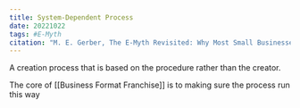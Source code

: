 ```yaml
---
title: System-Dependent Process
date: 20221022
tags: #E-Myth
citation: "M. E. Gerber, The E-Myth Revisited: Why Most Small Businesses Don’t Work and What to Do About It. Harper Collins, 2009."
---
```

A creation process that is based on the procedure rather than the creator. 

The core of [[Business Format Franchise]] is to making sure the process run this way